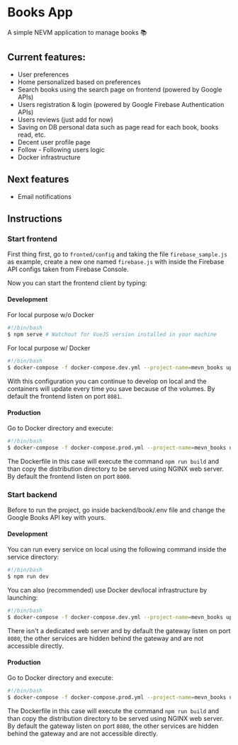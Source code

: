 # Books App
A simple NEVM application to manage books 📚

## Current features:
* User preferences
* Home personalized based on preferences
* Search books using the search page on frontend (powered by Google APIs)
* Users registration & login (powered by Google Firebase Authentication APIs)
* Users reviews (just add for now)
* Saving on DB personal data such as page read for each book, books read, etc.
* Decent user profile page
* Follow - Following users logic
* Docker infrastructure

## Next features
* Email notifications

## Instructions
### Start frontend
First thing first, go to ```fronted/config``` and taking the file ```firebase_sample.js``` as example, create a new one named ```firebase.js```
with inside the Firebase API configs taken from Firebase Console.

Now you can start the frontend client by typing:

#### Development
For local purpose w/o Docker
```bash
#!/bin/bash
$ npm serve # Watchout for VueJS version installed in your machine 
```
For local purpose w/ Docker
```bash
#!/bin/bash
$ docker-compose -f docker-compose.dev.yml --project-name=mevn_books up --build -d frontend
```
With this configuration you can continue to develop on local and the containers
will update every time you save because of the volumes.
By default the frontend listen on port ```8081```.
#### Production
Go to Docker directory and execute:
```bash
#!/bin/bash
$ docker-compose -f docker-compose.prod.yml --project-name=mevn_books up --build -d frontend
```
The Dockerfile in this case will execute the command ```npm run build``` and
than copy the distribution directory to be served using NGINX web server.
By default the frontend listen on port ```8000```.
### Start backend
Before to run the project, go inside backend/book/.env file and change the
Google Books API key with yours.

#### Development
You can run every service on local using the following command inside the
service directory:
```bash
#!/bin/bash
$ npm run dev
```
You can also (recommended) use Docker dev/local infrastructure by launching:
```bash
#!/bin/bash
$ docker-compose -f docker-compose.dev.yml --project-name=mevn_books up --build -d
```
There isn't a dedicated web server and by default the gateway listen on port ```8080```, the other services are hidden behind the gateway and are not
accessible directly.
#### Production
Go to Docker directory and execute:
```bash
#!/bin/bash
$ docker-compose -f docker-compose.prod.yml --project-name=mevn_books up --build -d
```
The Dockerfile in this case will execute the command ```npm run build``` and than
copy the distribution directory to be served using NGINX web server.
By default the gateway listen on port ```8080```, the other services are hidden behind the gateway and are not accessible directly.